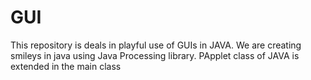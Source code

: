 # GUI
This repository is deals in playful use of GUIs in JAVA. We are creating smileys in java using Java Processing library. PApplet class of JAVA is extended in the main class

